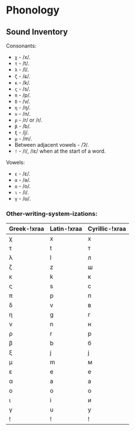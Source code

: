 # Phonology

## Sound Inventory
Consonants:
- `χ` - /x/.
- `τ` - /t/.
- `λ` - /l/.
- `ζ` - /ɕ/.
- `κ` - /k/.
- `ς` - /s/.
- `π` - /p/.
- `δ` - /v/.
- `η` - /ŋ/.
- `ν` - /n/.
- `ρ` - /r/ or /ɾ/.
- `β` - /b/.
- `ξ` - /j/.
- `μ` - /m/.
- Between adjacent vowels - /ʔ/.
- `!` - /ǀ/, /ǀɛ/ when at the start of a word.

Vowels:
- `ε` - /ɛ/.
- `α` - /ə/.
- `ο` - /o/.
- `ι` - /i/.
- `γ` - /ʊ/.

### Other-writing-system-izations:
| Greek-!xraa | Latin-!xraa | Cyrillic-!xraa |
|-------------|-------------|----------------|
| χ           | x           | х              |
| τ           | t           | т              |
| λ           | l           | л              |
| ζ           | z           | ш              |
| κ           | k           | к              |
| ς           | s           | с              |
| π           | p           | п              |
| δ           | v           | в              |
| η           | g           | г              |
| ν           | n           | н              |
| ρ           | r           | р              |
| β           | b           | б              |
| ξ           | j           | ј              |
| μ           | m           | м              |
| ε           | e           | е              |
| α           | a           | а              |
| ο           | o           | о              |
| ι           | i           | и              |
| γ           | u           | у              |
| !           | !           | !              |